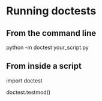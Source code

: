 
# Running doctests

## From the command line
python -m doctest your_script.py

## From inside a script
import doctest

doctest.testmod()
